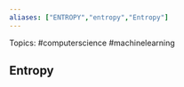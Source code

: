 ```yaml
---
aliases: ["ENTROPY","entropy","Entropy"] 
---
```

Topics: #computerscience #machinelearning 

## Entropy

